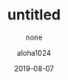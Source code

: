 ---
layout: post
title: untitled
subtitle: "none"
date: 2019-08-07
author: "aloha1024"
catalog: true
tags:
    - excerpt
---